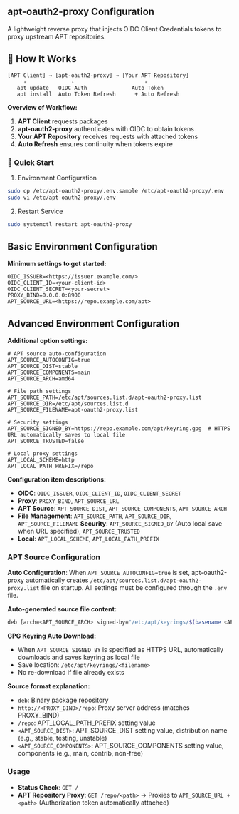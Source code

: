 ## apt-oauth2-proxy Configuration

A lightweight reverse proxy that injects OIDC Client Credentials tokens to proxy upstream APT repositories.

## 🔄 How It Works

```
[APT Client] → [apt-oauth2-proxy] → [Your APT Repository]
     ↓              ↓                      ↓
   apt update   OIDC Auth              Auto Token
   apt install  Auto Token Refresh      + Auto Refresh
```

**Overview of Workflow:**
1. **APT Client** requests packages
2. **apt-oauth2-proxy** authenticates with OIDC to obtain tokens
3. **Your APT Repository** receives requests with attached tokens
4. **Auto Refresh** ensures continuity when tokens expire

### 🚀 Quick Start

1) Environment Configuration
```bash
sudo cp /etc/apt-oauth2-proxy/.env.sample /etc/apt-oauth2-proxy/.env
sudo vi /etc/apt-oauth2-proxy/.env
```

2) Restart Service
```bash
sudo systemctl restart apt-oauth2-proxy
```

## Basic Environment Configuration

**Minimum settings to get started:**
```dotenv
OIDC_ISSUER=<https://issuer.example.com/>
OIDC_CLIENT_ID=<your-client-id>
OIDC_CLIENT_SECRET=<your-secret>
PROXY_BIND=0.0.0.0:8900
APT_SOURCE_URL=<https://repo.example.com/apt>
```

## Advanced Environment Configuration

**Additional option settings:**
```dotenv
# APT source auto-configuration
APT_SOURCE_AUTOCONFIG=true
APT_SOURCE_DIST=stable
APT_SOURCE_COMPONENTS=main
APT_SOURCE_ARCH=amd64

# File path settings
APT_SOURCE_PATH=/etc/apt/sources.list.d/apt-oauth2-proxy.list
APT_SOURCE_DIR=/etc/apt/sources.list.d
APT_SOURCE_FILENAME=apt-oauth2-proxy.list

# Security settings
APT_SOURCE_SIGNED_BY=https://repo.example.com/apt/keyring.gpg  # HTTPS URL automatically saves to local file
APT_SOURCE_TRUSTED=false

# Local proxy settings
APT_LOCAL_SCHEME=http
APT_LOCAL_PATH_PREFIX=/repo
```

**Configuration item descriptions:**
- **OIDC**: `OIDC_ISSUER`, `OIDC_CLIENT_ID`, `OIDC_CLIENT_SECRET`
- **Proxy**: `PROXY_BIND`, `APT_SOURCE_URL`
- **APT Source**: `APT_SOURCE_DIST`, `APT_SOURCE_COMPONENTS`, `APT_SOURCE_ARCH`
- **File Management**: `APT_SOURCE_PATH`, `APT_SOURCE_DIR`, `APT_SOURCE_FILENAME`
 **Security**: `APT_SOURCE_SIGNED_BY` (Auto local save when URL specified), `APT_SOURCE_TRUSTED`
- **Local**: `APT_LOCAL_SCHEME`, `APT_LOCAL_PATH_PREFIX`

### APT Source Configuration

**Auto Configuration**: When `APT_SOURCE_AUTOCONFIG=true` is set, apt-oauth2-proxy automatically creates `/etc/apt/sources.list.d/apt-oauth2-proxy.list` file on startup. All settings must be configured through the `.env` file.

**Auto-generated source file content:**
```bash
deb [arch=<APT_SOURCE_ARCH> signed-by="/etc/apt/keyrings/$(basename <APT_SOURCE_SIGNED_BY>)"] http://<PROXY_BIND>/repo <APT_SOURCE_DIST> <APT_SOURCE_COMPONENTS>
```

**GPG Keyring Auto Download:**
- When `APT_SOURCE_SIGNED_BY` is specified as HTTPS URL, automatically downloads and saves keyring as local file
- Save location: `/etc/apt/keyrings/<filename>`
- No re-download if file already exists

**Source format explanation:**
- `deb`: Binary package repository
- `http://<PROXY_BIND>/repo`: Proxy server address (matches PROXY_BIND)
- `/repo`: APT_LOCAL_PATH_PREFIX setting value
- `<APT_SOURCE_DIST>`: APT_SOURCE_DIST setting value, distribution name (e.g., stable, testing, unstable)
- `<APT_SOURCE_COMPONENTS>`: APT_SOURCE_COMPONENTS setting value, components (e.g., main, contrib, non-free)

### Usage

- **Status Check**: `GET /`
- **APT Repository Proxy**: `GET /repo/<path>` → Proxies to `APT_SOURCE_URL + <path>` (Authorization token automatically attached)
